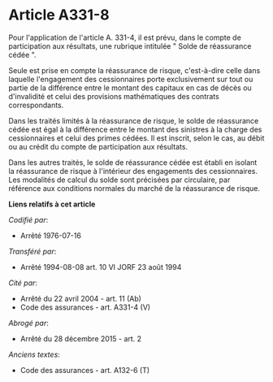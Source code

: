 # Article A331-8

Pour l'application de l'article A. 331-4, il est prévu, dans le compte de participation aux résultats, une rubrique intitulée
" Solde de réassurance cédée ". 

Seule est prise en compte la réassurance de risque, c'est-à-dire celle dans laquelle l'engagement des cessionnaires porte
exclusivement sur tout ou partie de la différence entre le montant des capitaux en cas de décès ou d'invalidité et celui des
provisions mathématiques des contrats correspondants. 

Dans les traités limités à la réassurance de risque, le solde de réassurance cédée est égal à la différence entre le montant
des sinistres à la charge des cessionnaires et celui des primes cédées. Il est inscrit, selon le cas, au débit ou au crédit
du compte de participation aux résultats. 

Dans les autres traités, le solde de réassurance cédée est établi en isolant la réassurance de risque à l'intérieur des
engagements des cessionnaires. Les modalités de calcul du solde sont précisées par circulaire, par référence aux conditions
normales du marché de la réassurance de risque.

**Liens relatifs à cet article**

_Codifié par_:

  - Arrêté 1976-07-16

_Transféré par_:

  - Arrêté 1994-08-08 art. 10 VI JORF 23 août 1994

_Cité par_:

  - Arrêté du 22 avril 2004 - art. 11 (Ab)
  - Code des assurances - art. A331-4 (V)

_Abrogé par_:

  - Arrêté du 28 décembre 2015 - art. 2

_Anciens textes_:

  - Code des assurances - art. A132-6 (T)
